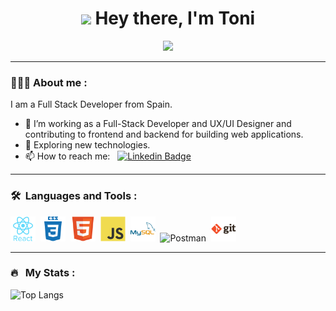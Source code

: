 
<h1 align="center"> <img src="https://media.giphy.com/media/hvRJCLFzcasrR4ia7z/giphy.gif" width="40"> Hey there, I'm Toni </h1>
<div align='center'><img src = 'https://media.giphy.com/media/FoVzfcqCDSb7zCynOp/giphy.gif'></img></div>

---

### 👨🏽‍💻 About me :

I am a Full Stack Developer from Spain.

- 🔭 I’m working as a Full-Stack Developer and UX/UI Designer and contributing to frontend and backend for building web applications.
- 🌱 Exploring new technologies.
- 📫 How to reach me: &nbsp; [![Linkedin Badge](https://img.shields.io/badge/-tuniet-blue?style=flat&logo=Linkedin&logoColor=white)](https://www.linkedin.com/in/tuniet)

---

### 🛠 &nbsp;Languages and Tools :

<p>
<img src="https://github.com/devicons/devicon/blob/master/icons/react/react-original-wordmark.svg" title="React" alt="React" width="40" height="40"/>&nbsp;
<img src="https://github.com/devicons/devicon/blob/master/icons/css3/css3-plain-wordmark.svg"  title="CSS3" alt="CSS" width="40" height="40"/>&nbsp;
<img src="https://github.com/devicons/devicon/blob/master/icons/html5/html5-original.svg" title="HTML5" alt="HTML" width="40" height="40"/>&nbsp;
<img src="https://github.com/devicons/devicon/blob/master/icons/javascript/javascript-original.svg" title="JavaScript" alt="JavaScript" width="40" height="40"/>&nbsp;
<img src="https://github.com/devicons/devicon/blob/master/icons/mysql/mysql-original-wordmark.svg" title="MySQL"  alt="MySQL" width="40" height="40"/>&nbsp;
<img src="https://www.vectorlogo.zone/logos/getpostman/getpostman-icon.svg" title="Postman"  alt="Postman" width="40" height="40"/>&nbsp;
<img src="https://github.com/devicons/devicon/blob/master/icons/git/git-original-wordmark.svg" title="Git" **alt="Git" width="40" height="40"/>&nbsp;
</p>

---

### 🔥 &nbsp; My Stats :
![Top Langs](https://github-readme-stats.vercel.app/api/top-langs/?username=tuniet&layout=compact&theme=vision-friendly-dark)


